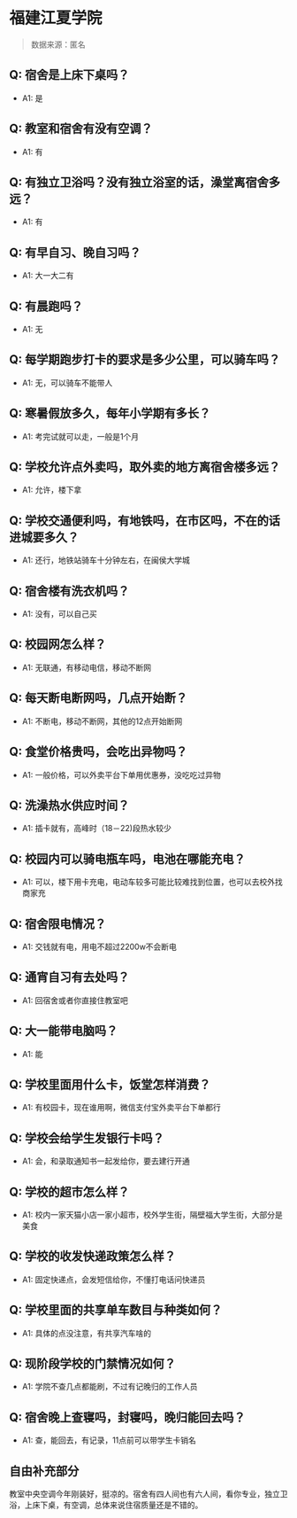 # 福建江夏学院

> 数据来源：匿名

## Q: 宿舍是上床下桌吗？

- A1: 是

## Q: 教室和宿舍有没有空调？

- A1: 有

## Q: 有独立卫浴吗？没有独立浴室的话，澡堂离宿舍多远？

- A1: 有

## Q: 有早自习、晚自习吗？

- A1: 大一大二有

## Q: 有晨跑吗？

- A1: 无

## Q: 每学期跑步打卡的要求是多少公里，可以骑车吗？

- A1: 无，可以骑车不能带人

## Q: 寒暑假放多久，每年小学期有多长？

- A1: 考完试就可以走，一般是1个月

## Q: 学校允许点外卖吗，取外卖的地方离宿舍楼多远？

- A1: 允许，楼下拿

## Q: 学校交通便利吗，有地铁吗，在市区吗，不在的话进城要多久？

- A1: 还行，地铁站骑车十分钟左右，在闽侯大学城

## Q: 宿舍楼有洗衣机吗？

- A1: 没有，可以自己买

## Q: 校园网怎么样？

- A1: 无联通，有移动电信，移动不断网

## Q: 每天断电断网吗，几点开始断？

- A1: 不断电，移动不断网，其他的12点开始断网

## Q: 食堂价格贵吗，会吃出异物吗？

- A1: 一般价格，可以外卖平台下单用优惠券，没吃吃过异物

## Q: 洗澡热水供应时间？

- A1: 插卡就有，高峰时（18－22)段热水较少

## Q: 校园内可以骑电瓶车吗，电池在哪能充电？

- A1: 可以，楼下用卡充电，电动车较多可能比较难找到位置，也可以去校外找商家充

## Q: 宿舍限电情况？

- A1: 交钱就有电，用电不超过2200w不会断电

## Q: 通宵自习有去处吗？

- A1: 回宿舍或者你直接住教室吧

## Q: 大一能带电脑吗？

- A1: 能

## Q: 学校里面用什么卡，饭堂怎样消费？

- A1: 有校园卡，现在谁用啊，微信支付宝外卖平台下单都行

## Q: 学校会给学生发银行卡吗？

- A1: 会，和录取通知书一起发给你，要去建行开通

## Q: 学校的超市怎么样？

- A1: 校内一家天猫小店一家小超市，校外学生街，隔壁福大学生街，大部分是美食

## Q: 学校的收发快递政策怎么样？

- A1: 固定快递点，会发短信给你，不懂打电话问快递员

## Q: 学校里面的共享单车数目与种类如何？

- A1: 具体的点没注意，有共享汽车啥的

## Q: 现阶段学校的门禁情况如何？

- A1: 学院不查几点都能刷，不过有记晚归的工作人员

## Q: 宿舍晚上查寝吗，封寝吗，晚归能回去吗？

- A1: 查，能回去，有记录，11点前可以带学生卡销名

## 自由补充部分

教室中央空调今年刚装好，挺凉的。宿舍有四人间也有六人间，看你专业，独立卫浴，上床下桌，有空调，总体来说住宿质量还是不错的。